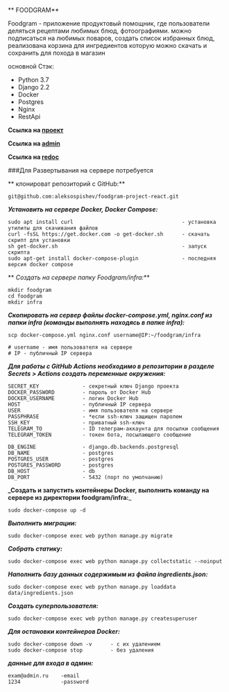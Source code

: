 ** FOODGRAM**

Foodgram - приложение продуктовый помощник, где пользователи деляться рецептами любимых блюд, фотоографиями.
можно подписаться на любимых поваров, создать список избранных блюд, реализована корзина для ингредиентов которую можно скачать и сохранить для похода в магазин

основной Стэк:
- Python 3.7
- Django 2.2
- Docker
- Postgres
- Nginx
- RestApi


**Ссылка на [проект](http://158.160.9.142/ "Гиперссылка к проекту.")**

**Cсылка на [admin](http://158.160.9.142/admin/ "Гиперссылка к проекту.")**

**Ссылка на [redoc](http://158.160.9.142/api/docs/ "Гиперссылка к проекту.")**

###Для Развертывания на сервере потребуется

** клонироват репозиторий с GitHub:**

```
git@github.com:aleksospishev/foodgram-project-react.git
```

**_Установить на сервере Docker, Docker Compose:_**
```
sudo apt install curl                                   - установка утилиты для скачивания файлов
curl -fsSL https://get.docker.com -o get-docker.sh      - скачать скрипт для установки
sh get-docker.sh                                        - запуск скрипта
sudo apt-get install docker-compose-plugin              - последняя версия docker compose
```
** _Создать на сервере папку Foodgram/infra:_**
```
mkdir foodgram
cd foodgram
mkdir infra
```

**_Скопировать на сервер файлы docker-compose.yml, nginx.conf из папки infra (команды выполнять находясь в папке infra):_**
```
scp docker-compose.yml nginx.conf username@IP:~/foodgram/infra

# username - имя пользователя на сервере
# IP - публичный IP сервера
```

**_Для работы с GitHub Actions необходимо в репозитории в разделе Secrets > Actions создать переменные окружения:_**
```
SECRET_KEY              - секретный ключ Django проекта
DOCKER_PASSWORD         - пароль от Docker Hub
DOCKER_USERNAME         - логин Docker Hub
HOST                    - публичный IP сервера
USER                    - имя пользователя на сервере
PASSPHRASE              - *если ssh-ключ защищен паролем
SSH_KEY                 - приватный ssh-ключ
TELEGRAM_TO             - ID телеграм-аккаунта для посылки сообщения
TELEGRAM_TOKEN          - токен бота, посылающего сообщение

DB_ENGINE               - django.db.backends.postgresql
DB_NAME                 - postgres
POSTGRES_USER           - postgres
POSTGRES_PASSWORD       - postgres
DB_HOST                 - db
DB_PORT                 - 5432 (порт по умолчанию)
```
**_Создать и запустить контейнеры Docker, выполнить команду на сервере из директории foodgram/infra:**_
```
sudo docker-compose up -d
```
**_Выполнить миграции:_**
```
sudo docker-compose exec web python manage.py migrate
```
**_Собрать статику:_**
```
sudo docker-compose exec web python manage.py collectstatic --noinput
```
**_Наполнить базу данных содержимым из файла ingredients.json:_**
```
sudo docker-compose exec web python manage.py loaddata data/ingredients.json
```
**_Создать суперпользователя:_**
```
sudo docker-compose exec web python manage.py createsuperuser
```
**_Для остановки контейнеров Docker:_**
```
sudo docker-compose down -v      - с их удалением
sudo docker-compose stop         - без удаления
```


**_данные для входа в админ:_**
```
exam@admin.ru    -email
1234             -password

```